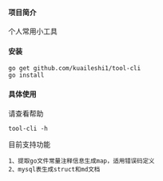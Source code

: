 #### 项目简介
个人常用小工具

#### 安装
```
go get github.com/kuaileshi1/tool-cli
go install
```

#### 具体使用
请查看帮助
```
tool-cli -h
```
目前支持功能
```text
1、提取go文件常量注释信息生成map，适用错误码定义
2、mysql表生成struct和md文档
```
